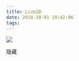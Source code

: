 ```yaml
---
title: Live2D
date: 2018-10-01 19:42:06
tags:
---
```


![](https://songxiaofeng.top/blog/images/live2d.png)

<!-- more -->

<link rel="stylesheet" type="text/css" href="https://songxiaofeng.top/live2d/css/live2d.css">
<div id="landlord">
	<div class="message" style="opacity:0"></div>
	<canvas id="live2d" width="280" height="250" class="live2d"></canvas>
	<div class="hide-button">隐藏</div>
</div>
<script type="text/javascript" src="https://cdn.bootcss.com/jquery/2.2.4/jquery.min.js"></script>
<script type="text/javascript">
	var message_Path = '/live2d/'
	var home_Path = 'https://songxiaofeng.top/'
</script>
<script type="text/javascript" src="https://songxiaofeng.top/live2d/js/live2d.js"></script>
<script type="text/javascript" src="https://songxiaofeng.top/live2d/js/message.js"></script>
<script type="text/javascript">
	loadlive2d("live2d", "https://songxiaofeng.top/live2d/model/tia/model.json");
</script>